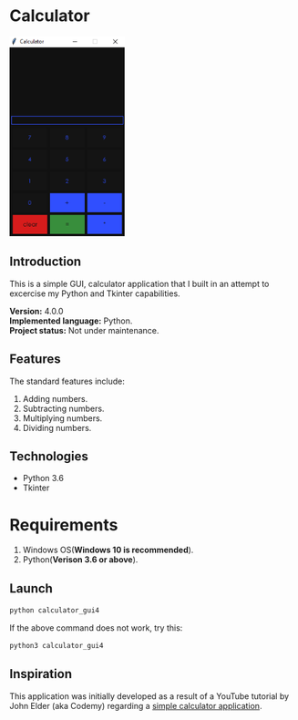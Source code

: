 # Calculator

<img width=40% src="Images/CalculatorImage.png" />

## Introduction
This is a simple GUI, calculator application that I built in an attempt to excercise my Python and Tkinter capabilities.

**Version:** 4.0.0<br>
**Implemented language:** Python.<br>
**Project status:** Not under maintenance.

## Features
The standard features include:
1. Adding numbers.
1. Subtracting numbers.
1. Multiplying numbers.
1. Dividing numbers.

## Technologies
* Python 3.6
* Tkinter

# Requirements
1. Windows OS(**Windows 10 is recommended**).
1. Python(**Verison 3.6 or above**).

## Launch
```python
python calculator_gui4
```
If the above command does not work, try this:
```python
python3 calculator_gui4
```

## Inspiration
This application was initially developed as a result of a YouTube tutorial by John Elder (aka Codemy) regarding a [simple calculator application](https://www.youtube.com/watch?v=F5PfbC5ld-Q&list=PLCC34OHNcOtoC6GglhF3ncJ5rLwQrLGnV&index=5).